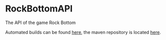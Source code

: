 # RockBottomAPI
The API of the game Rock Bottom

Automated builds can be found [here](https://ci.ellpeck.de/job/API/), the maven repository is located [here](https://maven.ellpeck.de/de/ellpeck/rockbottom/RockBottomApi/).
